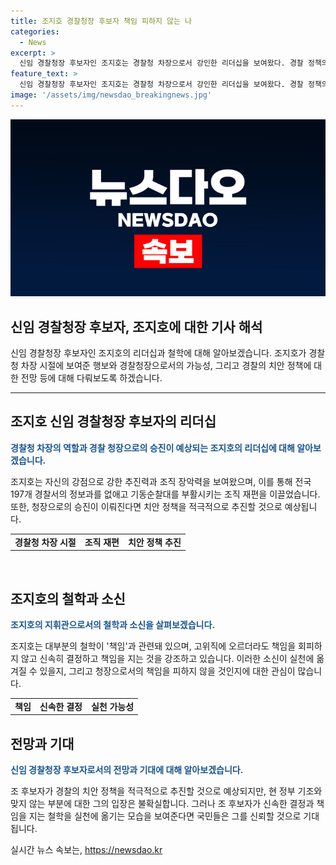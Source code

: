 ```yaml
---
title: 조지호 경찰청장 후보자 책임 피하지 않는 나
categories:
  - News
excerpt: >
  신임 경찰청장 후보자인 조지호는 경찰청 차장으로서 강인한 리더십을 보여왔다. 경찰 정책의 적극적 추진과 재편 등을 주도하며 실질적 존재감을 드러냈을 뿐만 아니라, 사명감과 책임에 대한 철학을 강조하여 인사청문회를 통해 소신을 보여주기를 기대하고 있다. 따라서 그가 경찰청장으로 선출된다면, 치안 정책 추진에 적극적으로 나설 것으로 기대되지만, 수사 기소 분리와 같은 정부 기조와는 어떻게 대립할지 관심이 쏠린다.
feature_text: >
  신임 경찰청장 후보자인 조지호는 경찰청 차장으로서 강인한 리더십을 보여왔다. 경찰 정책의 적극적 추진과 재편 등을 주도하며 실질적 존재감을 드러냈을 뿐만 아니라, 사명감과 책임에 대한 철학을 강조하여 인사청문회를 통해 소신을 보여주기를 기대하고 있다. 따라서 그가 경찰청장으로 선출된다면, 치안 정책 추진에 적극적으로 나설 것으로 기대되지만, 수사 기소 분리와 같은 정부 기조와는 어떻게 대립할지 관심이 쏠린다.
image: '/assets/img/newsdao_breakingnews.jpg'
---
```


<p><img src="/assets/img/newsdao_breakingnews.jpg" alt="cryptoinkorea 속보" /></p>

<h2>신임 경찰청장 후보자, 조지호에 대한 기사 해석</h2>

<p data-ke-size="size16"></p>

<p>신임 경찰청장 후보자인 조지호의 리더십과 철학에 대해 알아보겠습니다. 조지호가 경찰청 차장 시절에 보여준 행보와 경찰청장으로서의 가능성, 그리고 경찰의 치안 정책에 대한 전망 등에 대해 다뤄보도록 하겠습니다.</p>

<p data-ke-size="size16"></p>

<hr>

<h2 data-ke-size="size26">조지호 신임 경찰청장 후보자의 리더십</h2>

<p><b><span style="color: #1a5490;">경찰청 차장의 역할과 경찰 청장으로의 승진이 예상되는 조지호의 리더십에 대해 알아보겠습니다.</span></b></p>

<p>조지호는 자신의 강점으로 강한 추진력과 조직 장악력을 보여왔으며, 이를 통해 전국 197개 경찰서의 정보과를 없애고 기동순찰대를 부활시키는 조직 재편을 이끌었습니다. 또한, 청장으로의 승진이 이뤄진다면 치안 정책을 적극적으로 추진할 것으로 예상됩니다.</p>

<table>
    <tr>
        <td style="text-align: center; height: 17px;"><b>경찰청 차장 시절</b></td>
        <td style="text-align: center; height: 17px;"><b>조직 재편</b></td>
        <td style="text-align: center; height: 17px;"><b>치안 정책 추진</b></td>
    </tr>
</table>

<p data-ke-size="size16">&nbsp;</p>

<h2 data-ke-size="size26">조지호의 철학과 소신</h2>

<p><b><span style="color: #1a5490;">조지호의 지휘관으로서의 철학과 소신을 살펴보겠습니다.</span></b></p>

<p>조지호는 대부분의 철학이 '책임'과 관련돼 있으며, 고위직에 오르더라도 책임을 회피하지 않고 신속히 결정하고 책임을 지는 것을 강조하고 있습니다. 이러한 소신이 실천에 옮겨질 수 있을지, 그리고 청장으로서의 책임을 피하지 않을 것인지에 대한 관심이 많습니다.</p>

<table>
    <tr>
        <td style="text-align: center; height: 17px;"><b>책임</b></td>
        <td style="text-align: center; height: 17px;"><b>신속한 결정</b></td>
        <td style="text-align: center; height: 17px;"><b>실천 가능성</b></td>
    </tr>
</table>

<p data-ke-size="size16"></p>

<h2 data-ke-size="size26">전망과 기대</h2>

<p><b><span style="color: #1a5490;">신임 경찰청장 후보자로서의 전망과 기대에 대해 알아보겠습니다.</span></b></p>

<p>조 후보자가 경찰의 치안 정책을 적극적으로 추진할 것으로 예상되지만, 현 정부 기조와 맞지 않는 부분에 대한 그의 입장은 불확실합니다. 그러나 조 후보자가 신속한 결정과 책임을 지는 철학을 실천에 옮기는 모습을 보여준다면 국민들은 그를 신뢰할 것으로 기대됩니다.</p>

<p data-ke-size="size16"></p>
실시간 뉴스 속보는, <a href="https://newsdao.kr" rel="dofollow">https://newsdao.kr</a>


